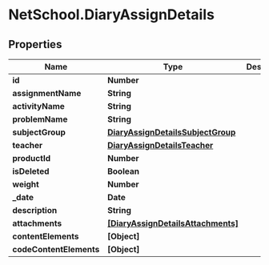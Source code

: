 # NetSchool.DiaryAssignDetails

## Properties
Name | Type | Description | Notes
------------ | ------------- | ------------- | -------------
**id** | **Number** |  | [optional] 
**assignmentName** | **String** |  | [optional] 
**activityName** | **String** |  | [optional] 
**problemName** | **String** |  | [optional] 
**subjectGroup** | [**DiaryAssignDetailsSubjectGroup**](DiaryAssignDetailsSubjectGroup.md) |  | [optional] 
**teacher** | [**DiaryAssignDetailsTeacher**](DiaryAssignDetailsTeacher.md) |  | [optional] 
**productId** | **Number** |  | [optional] 
**isDeleted** | **Boolean** |  | [optional] 
**weight** | **Number** |  | [optional] 
**_date** | **Date** |  | [optional] 
**description** | **String** |  | [optional] 
**attachments** | [**[DiaryAssignDetailsAttachments]**](DiaryAssignDetailsAttachments.md) |  | [optional] 
**contentElements** | **[Object]** |  | [optional] 
**codeContentElements** | **[Object]** |  | [optional] 
